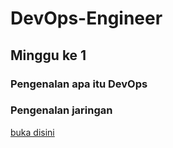 # DevOps-Engineer
## Minggu ke 1
### Pengenalan apa itu DevOps
### Pengenalan jaringan
[buka disini](week-1/README.md)

